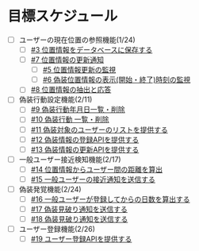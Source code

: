 # 目標スケジュール
- [ ] ユーザーの現在位置の参照機能(1/24)
  - [ ] [#3 位置情報をデータベースに保存する](https://github.com/YosukeSasaoka/kamei-api-server/issues/3)
  - [ ] [#7 位置情報の更新通知](https://github.com/YosukeSasaoka/kamei-api-server/issues/7)
    - [ ] [#5 位置情報更新の監視](https://github.com/YosukeSasaoka/kamei-api-server/issues/5)
    - [ ] [#6 偽装位置情報の表示(開始・終了)時刻の監視](https://github.com/YosukeSasaoka/kamei-api-server/issues/6)
  - [ ] [#8 位置情報の抽出と応答](https://github.com/YosukeSasaoka/kamei-api-server/issues/8)
- [ ] 偽装行動設定機能(2/11)
  - [ ] [#9 偽装行動年月日一覧・削除](https://github.com/YosukeSasaoka/kamei-api-server/issues/9)
  - [ ] [#10 偽装行動 一覧・削除](https://github.com/YosukeSasaoka/kamei-api-server/issues/10)
  - [ ] [#11 偽装対象のユーザーのリストを提供する](https://github.com/YosukeSasaoka/kamei-api-server/issues/11)
  - [ ] [#12 偽装情報の登録APIを提供する](https://github.com/YosukeSasaoka/kamei-api-server/issues/12)
  - [ ] [#13 偽装情報の更新APIを提供する](https://github.com/YosukeSasaoka/kamei-api-server/issues/13)
- [ ] 一般ユーザー接近検知機能(2/17)
  - [ ] [#14 位置情報からユーザー間の距離を算出](https://github.com/YosukeSasaoka/kamei-api-server/issues/14)
  - [ ] [#15 一般ユーザーの接近通知を送信する](https://github.com/YosukeSasaoka/kamei-api-server/issues/15)
- [ ] 偽装発覚機能(2/24)
  - [ ] [#16 一般ユーザーが登録してからの日数を算出する](https://github.com/YosukeSasaoka/kamei-api-server/issues/16)
  - [ ] [#17 偽装見破り通知を送信する](https://github.com/YosukeSasaoka/kamei-api-server/issues/17)
  - [ ] [#18 偽装見破り通知を送信する](https://github.com/YosukeSasaoka/kamei-api-server/issues/18)
- [ ] ユーザー登録機能(2/26)
  - [ ] [#19 ユーザー登録APIを提供する](https://github.com/YosukeSasaoka/kamei-api-server/issues/19)
